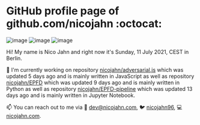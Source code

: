 # GitHub profile page of <!-- github -->github.com/nicojahn<!-- github --> :octocat:

![image](https://img.shields.io/badge/in%20progress%20since-aug.%201996-blue?style=flat) ![image](https://img.shields.io/badge/runs%20on-caffeine-brown?style=flat&logo=buy-me-a-coffee&logoColor=brown) ![image](https://img.shields.io/badge/homepage-blank-white?style=flat&?link=https://nicojahn.com&link=https://nicojahn.com)

Hi! My name is <!-- name -->Nico Jahn<!-- name --> and right now it's <!-- date -->Sunday, 11 July 2021, CEST<!-- date --> in <!-- city -->Berlin<!-- city -->.

🔭 I'm currently working on <!-- projects -->repository [nicojahn/adversarial.js](https://github.com/nicojahn/adversarial.js) which was updated 5 days ago and is mainly written in JavaScript as well as repository [nicojahn/EPFD](https://github.com/nicojahn/EPFD) which was updated 9 days ago and is mainly written in Python as well as repository [nicojahn/EPFD-pipeline](https://github.com/nicojahn/EPFD-pipeline) which was updated 13 days ago and is mainly written in Jupyter Notebook<!-- projects -->.

📫 You can reach out to me via <!-- contact -->:email: dev@nicojahn.com, :bird: [nicojahn96](https://twitter.com/nicojahn96), :computer: [nicojahn.com](https://nicojahn.com)<!-- contact -->.
